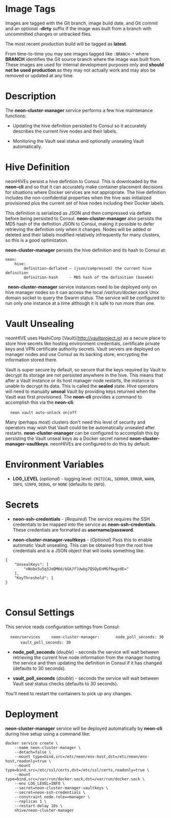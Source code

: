 # Image Tags

Images are tagged with the Git branch, image build date, and Git commit and an optional **-dirty** suffix if the image was built from a branch with uncommitted changes or untracked files.

The most recent production build will be tagged as **latest**.

From time-to-time you may see images tagged like `:BRANCH-*` where **BRANCH** identifies the Git source branch where the image was built from.  These images are used for internal development purposes only and **should not be used production** as they may not actually work and may also be removed or updated at any time.

# Description

The **neon-cluster-manager** service performs a few hive maintenance functions:

* Updating the hive definition persisted to Consul so it accurately describes the current hive nodes and their labels.

* Monitoring the Vault seal status and optionally unsealing Vault automatically.

# Hive Definition

neonHIVEs persist a hive defintion to Consul.  This is downloaded by the **neon-cli** and so that it can accurately make container placement decisions for situations where Docker services are not appropriate.  The hive definition includes the non-confidential properties when the hive was initialized provisioned plus the current set of hive nodes including their Docker labels.

This definition is serialized as JSON and then compressed via deflate before being persisted to Consul.  **neon-cluster-manager** also persists the MD5 hash of the definition JSON to Consul, making it possible to defer retrieving the definition only when it changes.  Nodes will be added or deleted and their labels modified relatively infrequently for many clusters, so this is a good optimization.

**neon-cluster-manager** persists the hive definition and its hash to Consul at:
````
neon:
    hive:
        definition-deflated – (json/compressed) the current hive definition
        definition-hash     - MD5 hash of the definition (base64)
````
&nbsp;
**neon-cluster-manager** service instances need to be deployed only on hive manager nodes so it can access the local */var/run/docker.sock* Unix domain socket to query the Swarm status.  The service will be configured to run only one instance at a time although it is safe to run more than one.

# Vault Unsealing

neonHIVE uses HashiCorp [Vault)(http://vaultproject.io) as a secure place to store hive secrets like hosting environment credentials, certificate private keys and VPN certificate authority secrets.  Vault servers are deployed on manager nodes and use Consul as its backing store, encrypting the information stored there.

Vault is super secure by default, so secure that the keys required by Vault to decrypt its storage are not persisted anywhere in the hive.  This means that after a Vault instance or its host manager node restarts, the instance is unable to decrypt its data.  This is called the **sealed** state.  Hive operators will need to manually **unseal** Vault by providing keys returned when the Vault was first provisioned.  The **neon-cli** provides a command to accomplish this via the **neon-cli**:

&nbsp;&nbsp;&nbsp;&nbsp;`neon vault auto-unlock on|off`

Many (perhaps most) clusters don't need this level of security and operators may wish that Vault could be be automatically unsealed after restarts.  **neon-cluster-manager** can be configured to accomplish this by persisting the Vault unseal keys as a Docker secret named **neon-cluster-manager-vaultkeys**.  neonHIVEs are configured to do this by default.

# Environment Variables

* **LOG_LEVEL** (*optional*) - logging level: `CRITICAL`, `SERROR`, `ERROR`, `WARN`, `INFO`, `SINFO`, `DEBUG`, or `NONE` (defaults to `INFO`).

# Secrets

* **neon-ssh-credentials** - (*Required*) The service requires the SSH credentials to be mapped into the service as **neon-ssh-credentials**.  These credentials are formatted as **username/password**.

* **neon-cluster-manager-vaultkeys** - (*Optional*) Pass this to enable automatic Vault unsealing.  This can be obtained from the root hive credentials and is a JSON object that will looks something like:
````
{
    "UnsealKeys": [
        "nNobx5u5q3JeQM6d/kGkJflUwbg7QSQyEnMGf9wgzdE="
    ],
    "KeyThreshold": 1
}
````
&nbsp;

# Consul Settings

This service reads configuration settings from Consul:

&nbsp;&nbsp;&nbsp;&nbsp;`neon/services`
&nbsp;&nbsp;&nbsp;&nbsp;&nbsp;&nbsp;&nbsp;&nbsp;`neon-cluster-manager:`
&nbsp;&nbsp;&nbsp;&nbsp;&nbsp;&nbsp;&nbsp;&nbsp;&nbsp;&nbsp;&nbsp;&nbsp;`node_poll_seconds: 30`
&nbsp;&nbsp;&nbsp;&nbsp;&nbsp;&nbsp;&nbsp;&nbsp;&nbsp;&nbsp;&nbsp;&nbsp;`vault_poll_seconds: 30`

* **node_poll_seconds** (*double*) - seconds the service will wait between retrieving the current hive node information from the manager hosting the service and then updating the definition in Consul if it has changed (defaults to 30 seconds).

* **vault_poll_seconds** (*double*) - seconds the service will wait between Vault seal status checks (defaults to 30 seconds).

You'll need to restart the containers to pick up any changes.


# Deployment

**neon-cluster-manager** service will be deployed automatically by **neon-cli** during hive setup using a command like:

````
docker service create \
    --name neon-cluster-manager \
    --detach=false \
    --mount type=bind,src=/etc/neon/env-host,dst=/etc/neon/env-host,readonly=true \
    --mount type=bind,src=/etc/ssl/certs,dst=/etc/ssl/certs,readonly=true \
    --mount type=bind,src=/var/run/docker.sock,dst=/var/run/docker.sock \
    --env LOG_LEVEL=INFO \
    --secret=neon-cluster-manager-vaultkeys \
    --secret=neon-ssh-credentials \
    --constraint node.role==manager \
    --replicas 1 \
    --restart-delay 10s \
    nhive/neon-cluster-manager
````
